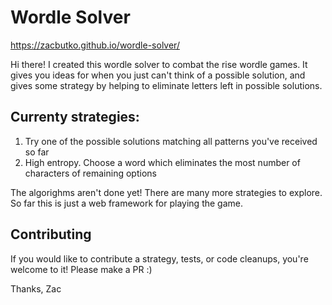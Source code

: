 # Wordle Solver

https://zacbutko.github.io/wordle-solver/ 

Hi there! I created this wordle solver to combat the rise wordle games. It gives you ideas for when you just can't think of a possible solution, and gives some strategy by helping to eliminate letters left in possible solutions.

## Currenty strategies:

1. Try one of the possible solutions matching all patterns you've received so far
2. High entropy. Choose a word which eliminates the most number of characters of remaining options

The algorighms aren't done yet! There are many more strategies to explore. So far this is just a web framework for playing the game.

## Contributing

If you would like to contribute a strategy, tests, or code cleanups, you're welcome to it! Please make a PR :)

Thanks,
Zac
